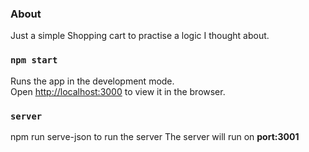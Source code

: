 
### About

Just a simple Shopping cart to practise a logic I thought about.

### `npm start`

Runs the app in the development mode.\
Open [http://localhost:3000](http://localhost:3000) to view it in the browser.

### `server`

npm run serve-json to run the server
The server will run on **port:3001**
